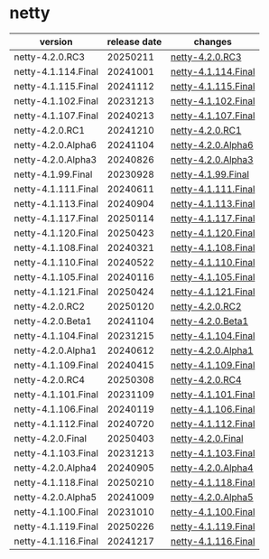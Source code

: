 # netty	


|version|release date|changes|
|---|---|---|
|netty-4.2.0.RC3|20250211|[netty-4.2.0.RC3](./netty-4.2.0.RC3-20250211.md)|
|netty-4.1.114.Final|20241001|[netty-4.1.114.Final](./netty-4.1.114.Final-20241001.md)|
|netty-4.1.115.Final|20241112|[netty-4.1.115.Final](./netty-4.1.115.Final-20241112.md)|
|netty-4.1.102.Final|20231213|[netty-4.1.102.Final](./netty-4.1.102.Final-20231213.md)|
|netty-4.1.107.Final|20240213|[netty-4.1.107.Final](./netty-4.1.107.Final-20240213.md)|
|netty-4.2.0.RC1|20241210|[netty-4.2.0.RC1](./netty-4.2.0.RC1-20241210.md)|
|netty-4.2.0.Alpha6|20241104|[netty-4.2.0.Alpha6](./netty-4.2.0.Alpha6-20241104.md)|
|netty-4.2.0.Alpha3|20240826|[netty-4.2.0.Alpha3](./netty-4.2.0.Alpha3-20240826.md)|
|netty-4.1.99.Final|20230928|[netty-4.1.99.Final](./netty-4.1.99.Final-20230928.md)|
|netty-4.1.111.Final|20240611|[netty-4.1.111.Final](./netty-4.1.111.Final-20240611.md)|
|netty-4.1.113.Final|20240904|[netty-4.1.113.Final](./netty-4.1.113.Final-20240904.md)|
|netty-4.1.117.Final|20250114|[netty-4.1.117.Final](./netty-4.1.117.Final-20250114.md)|
|netty-4.1.120.Final|20250423|[netty-4.1.120.Final](./netty-4.1.120.Final-20250423.md)|
|netty-4.1.108.Final|20240321|[netty-4.1.108.Final](./netty-4.1.108.Final-20240321.md)|
|netty-4.1.110.Final|20240522|[netty-4.1.110.Final](./netty-4.1.110.Final-20240522.md)|
|netty-4.1.105.Final|20240116|[netty-4.1.105.Final](./netty-4.1.105.Final-20240116.md)|
|netty-4.1.121.Final|20250424|[netty-4.1.121.Final](./netty-4.1.121.Final-20250424.md)|
|netty-4.2.0.RC2|20250120|[netty-4.2.0.RC2](./netty-4.2.0.RC2-20250120.md)|
|netty-4.2.0.Beta1|20241104|[netty-4.2.0.Beta1](./netty-4.2.0.Beta1-20241104.md)|
|netty-4.1.104.Final|20231215|[netty-4.1.104.Final](./netty-4.1.104.Final-20231215.md)|
|netty-4.2.0.Alpha1|20240612|[netty-4.2.0.Alpha1](./netty-4.2.0.Alpha1-20240612.md)|
|netty-4.1.109.Final|20240415|[netty-4.1.109.Final](./netty-4.1.109.Final-20240415.md)|
|netty-4.2.0.RC4|20250308|[netty-4.2.0.RC4](./netty-4.2.0.RC4-20250308.md)|
|netty-4.1.101.Final|20231109|[netty-4.1.101.Final](./netty-4.1.101.Final-20231109.md)|
|netty-4.1.106.Final|20240119|[netty-4.1.106.Final](./netty-4.1.106.Final-20240119.md)|
|netty-4.1.112.Final|20240720|[netty-4.1.112.Final](./netty-4.1.112.Final-20240720.md)|
|netty-4.2.0.Final|20250403|[netty-4.2.0.Final](./netty-4.2.0.Final-20250403.md)|
|netty-4.1.103.Final|20231213|[netty-4.1.103.Final](./netty-4.1.103.Final-20231213.md)|
|netty-4.2.0.Alpha4|20240905|[netty-4.2.0.Alpha4](./netty-4.2.0.Alpha4-20240905.md)|
|netty-4.1.118.Final|20250210|[netty-4.1.118.Final](./netty-4.1.118.Final-20250210.md)|
|netty-4.2.0.Alpha5|20241009|[netty-4.2.0.Alpha5](./netty-4.2.0.Alpha5-20241009.md)|
|netty-4.1.100.Final|20231010|[netty-4.1.100.Final](./netty-4.1.100.Final-20231010.md)|
|netty-4.1.119.Final|20250226|[netty-4.1.119.Final](./netty-4.1.119.Final-20250226.md)|
|netty-4.1.116.Final|20241217|[netty-4.1.116.Final](./netty-4.1.116.Final-20241217.md)|
